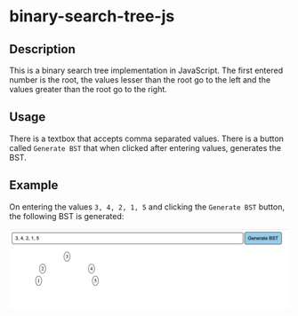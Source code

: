 # binary-search-tree-js

## Description

This is a binary search tree implementation in JavaScript.
The first entered number is the root, the values lesser than the root go to the left and the values greater than the root go to the right.

## Usage

There is a textbox that accepts comma separated values. There is a button called `Generate BST` that when clicked after entering values, generates the BST.

## Example

On entering the values `3, 4, 2, 1, 5` and clicking the `Generate BST` button, the following BST is generated:

![bst](image.png)
